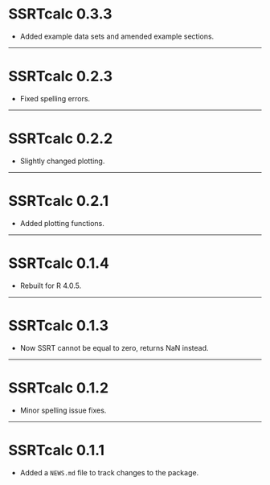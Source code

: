 
# SSRTcalc 0.3.3

* Added example data sets and amended example sections.

---

# SSRTcalc 0.2.3

* Fixed spelling errors.

---

# SSRTcalc 0.2.2

* Slightly changed plotting.
---


# SSRTcalc 0.2.1

* Added plotting functions.
---

# SSRTcalc 0.1.4

* Rebuilt for R 4.0.5.

---


# SSRTcalc 0.1.3

* Now SSRT cannot be equal to zero, returns NaN instead.

---

# SSRTcalc 0.1.2

* Minor spelling issue fixes.


---

# SSRTcalc 0.1.1

* Added a `NEWS.md` file to track changes to the package.

